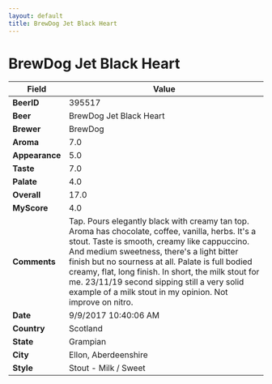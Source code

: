```yaml
---
layout: default
title: BrewDog Jet Black Heart
---
```


# BrewDog Jet Black Heart

| Field         | Value     |
|---------------|-----------|
| **BeerID** | 395517 |
| **Beer** | BrewDog Jet Black Heart |
| **Brewer** | BrewDog |
| **Aroma** | 7.0 |
| **Appearance** | 5.0 |
| **Taste** | 7.0 |
| **Palate** | 4.0 |
| **Overall** | 17.0 |
| **MyScore** | 4.0 |
| **Comments** | Tap. Pours elegantly black with creamy tan top. Aroma has chocolate, coffee, vanilla, herbs. It's a stout. Taste is smooth, creamy like cappuccino. And medium sweetness, there's a light bitter finish but no sourness at all. Palate is full bodied creamy, flat, long finish. In short, the milk stout for me. 23/11/19 second sipping still a very solid example of a milk stout in my opinion. Not improve on nitro.  |
| **Date** | 9/9/2017 10:40:06 AM |
| **Country** | Scotland |
| **State** | Grampian |
| **City** | Ellon, Aberdeenshire |
| **Style** | Stout - Milk / Sweet |
